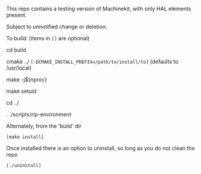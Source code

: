 This repo contains a testing version of Machinekit, with only HAL elements present.

Subject to unnotified change or deletion.

To build:
(items in `[]` are optional)

cd build

cmake ../ `[-DCMAKE_INSTALL_PREFIX=/path/to/install/to]`  (defaults to /usr/local)

make -j${nproc}

make setuid

cd ../

. ./scripts/rip-environment

Alternately, from the 'build' dir

`[make install]`

Once installed there is an option to uninstall, so long as you do not clean the repo

`[./uninstall]`
